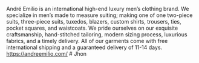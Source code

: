 André Emilio is an international high-end luxury men’s clothing brand. We specialize in men’s made to measure suiting; making one of one two-piece suits, three-piece suits, tuxedos, blazers, custom shirts, trousers, ties, pocket squares, and waistcoats. We pride ourselves on our exquisite craftsmanship, hand-stitched tailoring, modern sizing process, luxurious fabrics, and a timely delivery. All of our garments come with free international shipping and a guaranteed delivery of 11-14 days. https://andreemilio.com/ # Jhon

